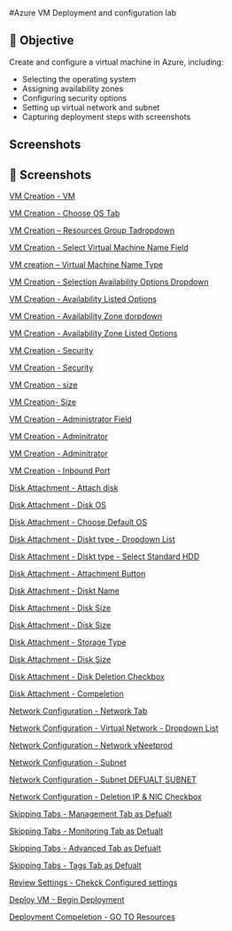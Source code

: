 #Azure VM Deployment and configuration lab

## 📌 Objective
Create and configure a virtual machine in Azure, including:
- Selecting the operating system
- Assigning availability zones
- Configuring security options
- Setting up virtual network and subnet
- Capturing deployment steps with screenshots

## Screenshots
## 📸 Screenshots

 [VM Creation - VM](screenshot/Create-Resrourece%20tab%20VM%20Deployment.png)

[VM Creation - Choose OS Tab](screenshot/Choosing%20OS-Windows%20Server%202009%20Datacenter%20%20VM%20Deployment.png)

 [VM Creation – Resources Group Tadropdown ](screenshot/Resources-Group%20ProGrp%20%20VM%20Deployment.png)  


 [VM Creation - Select Virtual Machine Name Field ](screenshot/Select%20Virtual%20Machine%20Name%20%20VM%20Deployment.png)

 [VM creation – Virtual Machine Name Type](screenshot/Type%20SRV01%20for%20VM%20name%20.png) 

 [VM Creation - Selection Availability Options Dropdown ](screenshot/Availability%20option-%20Click%20dropdown%20%20VM%20Deployment.png)

 [VM Creation - Availability Listed Options](screenshot/Select%20Availabilty%20Zone%20from%20list%20%20VM%20Deployment.png)

[VM Creation - Availability Zone dorpdown](screenshot/availability%20zone-%20dropdown%20to%20see%20list%20%20VM%20Deployment.png)

[VM Creation - Availability Zone Listed Options](screenshot/Click%20form%20list%20the%20availability%20Zone%201%20%20VM%20Deployment.png)

[VM Creation - Security](screenshot/Security%20type%20click%20dorpdown%20%20VM%20Deployment.png)

[VM Creation - Security](screenshot/Security%20type-%20Select%20standard%20%20VM%20Deployment.png)

[VM Creation - size](screenshot/Size%20dorpwond%20to%20choose%20form%20list%20%20VM%20Deployment.png)

[VM Creation- Size](screenshot/Size%20select%20Standard.png)

[VM Creation - Administrator Field](screenshot/Adminitrator%20account-%20file%20username%20and%20password%20field%20%20VM%20Deployment.png)

[VM Creation - Adminitrator](screenshot/Adminitrator%20accoun-%20username%20fill%20with%20vmadmin%20%20VM%20Deployment.png)

[VM Creation - Adminitrator](screenshot/Select%20inbound%20ports%20dropdown%20%20VM%20Deployment.png)

[VM Creation - Inbound Port](screenshot/Inbound%20ports-%20select%20RDP(3389)%20%20VM%20Deployment.png)

[Disk Attachment - Attach disk](screenshot/Disk-%20Click%20Next%20Disks%20%20VM%20Deployment.png)

[Disk Attachment - Disk OS](screenshot/OS%20disk%20size%20click%20dropdown%20%20VM%20Deployment.png)

[Disk Attachment - Choose Default OS](screenshot/OS%20disk%20size%20click%20defualt%20%20%20VM%20Deployment.png)

[Disk Attachment - Diskt type - Dropdown List](screenshot/OS%20disk%20type%20click%20dropdown%20VM%20Deployment.png)

[Disk Attachment - Diskt type - Select Standard HDD](screenshot/OS%20disk%20type%20Select%20Standard%20HDD%20VM%20Deployment.png)

[Disk Attachment - Attachment Button ](screenshot/Click%20Create%20and%20attach%20a%20new%20disk%20VM%20deployment%20.png)

[Disk Attachment - Diskt Name](screenshot/Name-%20Rename%20the%20data%20disk%20VM%20deployment%20.png)

[Disk Attachment - Disk Size](screenshot/Size%20change%20Data%20Disk%20Size%20VM%20Deployment%20.png)

[Disk Attachment - Disk Size](screenshot/Size%20Select%20storage%20type%20%20VM%20Deployment%20.png)

[Disk Attachment - Storage Type](screenshot/Size%20change%20Storage%20type%20to%20Strandard%20HDD%20%20VM%20Deployment%20.png)

[Disk Attachment - Disk Size](screenshot/Size%20a%20disk%20size%2032GiB%20VM%20deployment%20.png)

[Disk Attachment - Disk Deletion Checkbox](screenshot/Delete%20click%20Delete%20disk%20with%20VM%20checkbox%20VM%20deployment.png)

[Disk Attachment - Compeletion](screenshot/Click%20OK%20new%20Disk%20tab%20VM%20deployment%20.png)

[Network Configuration - Network Tab](screenshot/Click%20Next%20Networking%20tab.png)

[Network Configuration - Virtual Network - Dropdown List ](screenshot/Virtual%20Network%20click%20dorpdown%20VM%20deployment.png)

[Network Configuration - Network vNeetprod](screenshot/Virtual%20Network%20select%20vNetprod%20VM%20deployment.png)

[Network Configuration - Subnet](screenshot/Subnet%20click%20dropdown%20VM%20deployment%20.png)

[Network Configuration - Subnet DEFUALT SUBNET](screenshot/Subnet%20select%20default%20subnet%20VM%20deployment%20.png)

[Network Configuration - Deletion IP & NIC Checkbox](screenshot/Delete%20click%20Delete%20public%20IP%20and%20NIC%20with%20VM%20checkbox%20VM%20deployment.png)

[Skipping Tabs - Management Tab as Defualt](screenshot/Click%20Next%20Management%20tab.png)

[Skipping Tabs - Monitoring Tab as Defualt](screenshot/Click%20Next%20Monitoring%20tab.png)

[Skipping Tabs - Advanced Tab as Defualt](screenshot/Click%20Next%20Advanced%20tab.png)

[Skipping Tabs - Tags Tab as Defualt](screenshot/Click%20Next%20Tags%20%20tab.png)

[Review Settings - Chekck Configured settings](screenshot/Review%20settings%20VM%20deployment%20.png)

[Deploy VM - Begin Deployment](screenshot/Click%20Create%20to%20begin%20Deployment%20%20VM%20deployment%20.png)

[Deployment Compeletion - GO TO Resources](screenshot/Click%20GO%20to%20Resources%20to%20view%20VM%20deployment.png)

